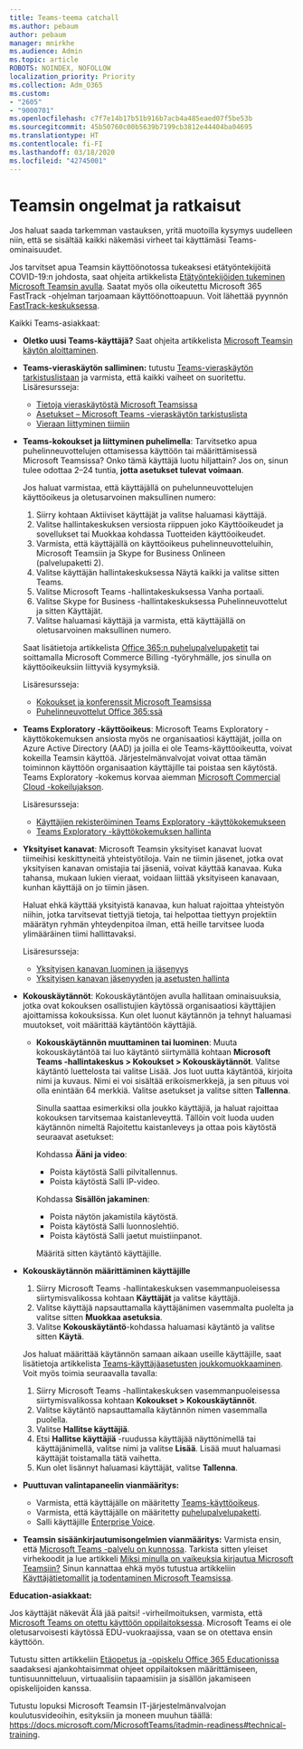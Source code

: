 ```yaml
---
title: Teams-teema catchall
ms.author: pebaum
author: pebaum
manager: mnirkhe
ms.audience: Admin
ms.topic: article
ROBOTS: NOINDEX, NOFOLLOW
localization_priority: Priority
ms.collection: Adm_O365
ms.custom:
- "2605"
- "9000701"
ms.openlocfilehash: c7f7e14b17b51b916b7acb4a485eaed07f5be53b
ms.sourcegitcommit: 45b50760c00b5639b7199cb3812e44404ba04695
ms.translationtype: HT
ms.contentlocale: fi-FI
ms.lasthandoff: 03/18/2020
ms.locfileid: "42745001"
---
```

# <a name="teams-common-issues-and-resolutions"></a>Teamsin ongelmat ja ratkaisut

Jos haluat saada tarkemman vastauksen, yritä muotoilla kysymys uudelleen niin, että se sisältää kaikki näkemäsi virheet tai käyttämäsi Teams-ominaisuudet.

Jos tarvitset apua Teamsin käyttöönotossa tukeaksesi etätyöntekijöitä COVID-19:n johdosta, saat ohjeita artikkelista [Etätyöntekijöiden tukeminen Microsoft Teamsin avulla](https://docs.microsoft.com/microsoftteams/support-remote-work-with-teams). Saatat myös olla oikeutettu Microsoft 365 FastTrack -ohjelman tarjoamaan käyttöönottoapuun. Voit lähettää pyynnön [FastTrack-keskuksessa](https://www.microsoft.com/fasttrack).

Kaikki Teams-asiakkaat:

- **Oletko uusi Teams-käyttäjä?** Saat ohjeita artikkelista [Microsoft Teamsin käytön aloittaminen](https://docs.microsoft.com/microsoftteams/get-started-with-teams-quick-start).
- **Teams-vieraskäytön salliminen:** tutustu [Teams-vieraskäytön tarkistuslistaan](https://docs.microsoft.com/microsoftteams/guest-access-checklist) ja varmista, että kaikki vaiheet on suoritettu. Lisäresursseja:
    - [Tietoja vieraskäytöstä Microsoft Teamsissa](https://docs.microsoft.com/microsoftteams/guest-access)
    - [Asetukset – Microsoft Teams -vieraskäytön tarkistuslista](https://docs.microsoft.com/microsoftteams/guest-access-checklist)
    - [Vieraan liittyminen tiimiin](https://docs.microsoft.com/microsoftteams/guest-joins)

- **Teams-kokoukset ja liittyminen puhelimella**: Tarvitsetko apua puhelinneuvottelujen ottamisessa käyttöön tai määrittämisessä Microsoft Teamsissa? Onko tämä käyttäjä luotu hiljattain? Jos on, sinun tulee odottaa 2–24 tuntia, **jotta asetukset tulevat voimaan**. 

    Jos haluat varmistaa, että käyttäjällä on puhelunneuvottelujen käyttöoikeus ja oletusarvoinen maksullinen numero:
    1.    Siirry kohtaan Aktiiviset käyttäjät ja valitse haluamasi käyttäjä.
    2.    Valitse hallintakeskuksen versiosta riippuen joko Käyttöoikeudet ja sovellukset tai Muokkaa kohdassa Tuotteiden käyttöoikeudet.
    3.    Varmista, että käyttäjällä on käyttöoikeus puhelinneuvotteluihin, Microsoft Teamsiin ja Skype for Business Onlineen (palvelupaketti 2).
    4.    Valitse käyttäjän hallintakeskuksessa Näytä kaikki ja valitse sitten Teams.
    5.    Valitse Microsoft Teams -hallintakeskuksessa Vanha portaali.
    6.    Valitse Skype for Business -hallintakeskuksessa Puhelinneuvottelut ja sitten Käyttäjät.
    7.    Valitse haluamasi käyttäjä ja varmista, että käyttäjällä on oletusarvoinen maksullinen numero.
    
    Saat lisätietoja artikkelista [Office 365:n puhelupalvelupaketit](https://docs.microsoft.com/microsoftteams/calling-plans-for-office-365) tai soittamalla Microsoft Commerce Billing -työryhmälle, jos sinulla on käyttöoikeuksiin liittyviä kysymyksiä.

    Lisäresursseja:

    - [Kokoukset ja konferenssit Microsoft Teamsissa](https://docs.microsoft.com/microsoftteams/deploy-meetings-microsoft-teams-landing-page)
    - [Puhelinneuvottelut Office 365:ssä](https://docs.microsoft.com/microsoftteams/audio-conferencing-in-office-365)

- **Teams Exploratory -käyttöoikeus**: Microsoft Teams Exploratory -käyttökokemuksen ansiosta myös ne organisaatiosi käyttäjät, joilla on Azure Active Directory (AAD) ja joilla ei ole Teams-käyttöoikeutta, voivat kokeilla Teamsin käyttöä. Järjestelmänvalvojat voivat ottaa tämän toiminnon käyttöön organisaation käyttäjille tai poistaa sen käytöstä. Teams Exploratory -kokemus korvaa aiemman [Microsoft Commercial Cloud -kokeilujakson](https://docs.microsoft.com/microsoftteams/iw-trial-teams).

    Lisäresursseja:

    - [Käyttäjien rekisteröiminen Teams Exploratory -käyttökokemukseen](https://docs.microsoft.com/microsoftteams/teams-exploratory#how-users-sign-up-for-the-teams-exploratory-experience)
    - [Teams Exploratory -käyttökokemuksen hallinta](https://docs.microsoft.com/microsoftteams/teams-exploratory#manage-the-teams-exploratory-experience)

- **Yksityiset kanavat**: Microsoft Teamsin yksityiset kanavat luovat tiimeihisi keskittyneitä yhteistyötiloja. Vain ne tiimin jäsenet, jotka ovat yksityisen kanavan omistajia tai jäseniä, voivat käyttää kanavaa. Kuka tahansa, mukaan lukien vieraat, voidaan liittää yksityiseen kanavaan, kunhan käyttäjä on jo tiimin jäsen.

    Haluat ehkä käyttää yksityistä kanavaa, kun haluat rajoittaa yhteistyön niihin, jotka tarvitsevat tiettyjä tietoja, tai helpottaa tiettyyn projektiin määrätyn ryhmän yhteydenpitoa ilman, että heille tarvitsee luoda ylimääräinen tiimi hallittavaksi.

    Lisäresursseja:
    - [Yksityisen kanavan luominen ja jäsenyys](https://docs.microsoft.com/microsoftteams/private-channels#private-channel-creation-and-membership)
    - [Yksityisen kanavan jäsenyyden ja asetusten hallinta](https://docs.microsoft.com/microsoftteams/private-channels#manage-private-channel-membership-and-settings)

- **Kokouskäytännöt**: Kokouskäytäntöjen avulla hallitaan ominaisuuksia, jotka ovat kokouksen osallistujien käytössä organisaatiosi käyttäjien ajoittamissa kokouksissa. Kun olet luonut käytännön ja tehnyt haluamasi muutokset, voit määrittää käytäntöön käyttäjiä. 
    - **Kokouskäytännön muuttaminen tai luominen**: Muuta kokouskäytäntöä tai luo käytäntö siirtymällä kohtaan **Microsoft Teams -hallintakeskus > Kokoukset > Kokouskäytännöt**. Valitse käytäntö luettelosta tai valitse Lisää. Jos luot uutta käytäntöä, kirjoita nimi ja kuvaus. Nimi ei voi sisältää erikoismerkkejä, ja sen pituus voi olla enintään 64 merkkiä. Valitse asetukset ja valitse sitten **Tallenna**.

        Sinulla saattaa esimerkiksi olla joukko käyttäjiä, ja haluat rajoittaa kokouksen tarvitsemaa kaistanleveyttä. Tällöin voit luoda uuden käytännön nimeltä Rajoitettu kaistanleveys ja ottaa pois käytöstä seuraavat asetukset:

        Kohdassa **Ääni ja video**:
        - Poista käytöstä Salli pilvitallennus.
        - Poista käytöstä Salli IP-video.

        Kohdassa **Sisällön jakaminen**:
        - Poista näytön jakamistila käytöstä.
        - Poista käytöstä Salli luonnoslehtiö.
        - Poista käytöstä Salli jaetut muistiinpanot.

        Määritä sitten käytäntö käyttäjille.

- **Kokouskäytännön määrittäminen käyttäjille**

    1. Siirry Microsoft Teams -hallintakeskuksen vasemmanpuoleisessa siirtymisvalikossa kohtaan **Käyttäjät** ja valitse käyttäjä.
    2. Valitse käyttäjä napsauttamalla käyttäjänimen vasemmalta puolelta ja valitse sitten **Muokkaa asetuksia**.
    3. Valitse **Kokouskäytäntö**-kohdassa haluamasi käytäntö ja valitse sitten **Käytä**.

    Jos haluat määrittää käytännön samaan aikaan useille käyttäjille, saat lisätietoja artikkelista [Teams-käyttäjäasetusten joukkomuokkaaminen](https://docs.microsoft.com/microsoftteams/edit-user-settings-in-bulk). Voit myös toimia seuraavalla tavalla:

    1. Siirry Microsoft Teams -hallintakeskuksen vasemmanpuoleisessa siirtymisvalikossa kohtaan **Kokoukset > Kokouskäytännöt**.
    2. Valitse käytäntö napsauttamalla käytännön nimen vasemmalla puolella.
    3. Valitse **Hallitse käyttäjiä**.
    4. Etsi **Hallitse käyttäjiä** -ruudussa käyttäjää näyttönimellä tai käyttäjänimellä, valitse nimi ja valitse **Lisää**. Lisää muut haluamasi käyttäjät toistamalla tätä vaihetta.
    5. Kun olet lisännyt haluamasi käyttäjät, valitse **Tallenna**.

- **Puuttuvan valintapaneelin vianmääritys:**  

    - Varmista, että käyttäjälle on määritetty [Teams-käyttöoikeus](https://docs.microsoft.com/MicrosoftTeams/assign-teams-licenses).
    - Varmista, että käyttäjälle on määritetty [puhelupalvelupaketti](https://docs.microsoft.com/MicrosoftTeams/calling-plan-landing-page).
    - Salli käyttäjille [Enterprise Voice](https://docs.microsoft.com/skypeforbusiness/skype-for-business-hybrid-solutions/plan-your-phone-system-cloud-pbx-solution/enable-users-for-enterprise-voice-online-and-phone-system-voicemail#to-enable-your-users-for-phone-system-in-office-365-voice-and-voicemail).

- **Teamsin sisäänkirjautumisongelmien vianmääritys:** Varmista ensin, että [Microsoft Teams -palvelu on kunnossa](https://admin.microsoft.com/Adminportal/Home?source=applauncher#/servicehealth). Tarkista sitten yleiset virhekoodit ja lue artikkeli [Miksi minulla on vaikeuksia kirjautua Microsoft Teamsiin?](https://support.office.com/article/a02f683b-61a3-4008-9447-ee60c5593b0f)  Sinun kannattaa ehkä myös tutustua artikkeliin [Käyttäjätietomallit ja todentaminen Microsoft Teamsissa](https://docs.microsoft.com/MicrosoftTeams/identify-models-authentication).

**Education-asiakkaat:**

Jos käyttäjät näkevät Älä jää paitsi! -virheilmoituksen, varmista, että [Microsoft Teams on otettu käyttöön oppilaitoksessa](https://docs.microsoft.com/microsoft-365/education/intune-edu-trial/enable-microsoft-teams). Microsoft Teams ei ole oletusarvoisesti käytössä EDU-vuokraajissa, vaan se on otettava ensin käyttöön.

Tutustu sitten artikkeliin [Etäopetus ja -opiskelu Office 365 Educationissa](https://support.office.com/article/remote-teaching-and-learning-in-office-365-education-f651ccae-7b65-478b-8366-51bb884025c4) saadaksesi ajankohtaisimmat ohjeet oppilaitoksen määrittämiseen, tuntisuunnitteluun, virtuaalisiin tapaamisiin ja sisällön jakamiseen opiskelijoiden kanssa.

Tutustu lopuksi Microsoft Teamsin IT-järjestelmänvalvojan koulutusvideoihin, esityksiin ja moneen muuhun täällä: https://docs.microsoft.com/MicrosoftTeams/itadmin-readiness#technical-training. 
